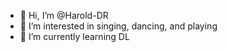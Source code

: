 - 👋 Hi, I’m @Harold-DR
- 👀 I’m interested in singing, dancing, and playing
- 🌱 I’m currently learning DL


<!---
Harold-DR/Harold-DR is a ✨ special ✨ repository because its `README.md` (this file) appears on your GitHub profile.
You can click the Preview link to take a look at your changes.
--->
